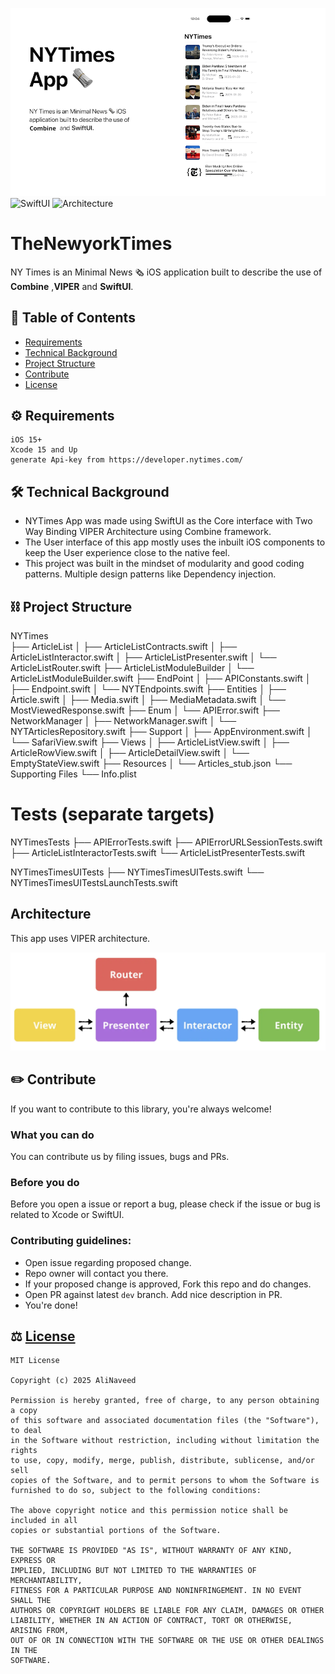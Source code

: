 ![](https://raw.githubusercontent.com/alinaveed9168/TheNewyorkTimes/master/NYTimes%20Screenshots/Banner.png)
![SwiftUI](https://img.shields.io/badge/Interface-SwfitUI-red)
![Architecture](https://img.shields.io/badge/Architecture-VIPER-green)

# TheNewyorkTimes

NY Times is an Minimal News 🗞 iOS application built to describe the use of **Combine** ,**VIPER** and **SwiftUI**.

## 📝 Table of Contents  
- [Requirements](#requirements)
- [Technical Background](#techbackground)
- [Project Structure](#projectstructure)
- [Contribute](#contribute)
- [License](#license)

<a name="requirements"/>

## ⚙️ Requirements
```
iOS 15+
Xcode 15 and Up
generate Api-key from https://developer.nytimes.com/
```
<a name="techbackground"/>

## 🛠 Technical Background
- NYTimes App was made using SwiftUI as the Core interface with Two Way Binding VIPER Architecture using Combine framework. 
- The User interface of this app mostly uses the inbuilt iOS components to keep the User experience close to the native feel.
- This project was built in the mindset of modularity and good coding patterns. Multiple design patterns like Dependency injection.

<a name="projectstructure"/>

## ⛓ Project Structure

NYTimes                          
├── ArticleList
│   ├── ArticleListContracts.swift
│   ├── ArticleListInteractor.swift
│   ├── ArticleListPresenter.swift
│   └── ArticleListRouter.swift
├── ArticleListModuleBuilder
│   └── ArticleListModuleBuilder.swift
├── EndPoint
│   ├── APIConstants.swift
│   ├── Endpoint.swift
│   └── NYTEndpoints.swift
├── Entities
│   ├── Article.swift
│   ├── Media.swift
│   ├── MediaMetadata.swift
│   └── MostViewedResponse.swift
├── Enum
│   └── APIError.swift
├── NetworkManager
│   ├── NetworkManager.swift
│   └── NYTArticlesRepository.swift
├── Support
│   ├── AppEnvironment.swift
│   └── SafariView.swift
├── Views
│   ├── ArticleListView.swift
│   ├── ArticleRowView.swift
│   ├── ArticleDetailView.swift
│   └── EmptyStateView.swift
├── Resources
│   └── Articles_stub.json
└── Supporting Files
    └── Info.plist

# Tests (separate targets)
NYTimesTests
├── APIErrorTests.swift
├── APIErrorURLSessionTests.swift
├── ArticleListInteractorTests.swift
└── ArticleListPresenterTests.swift

NYTimesTimesUITests
├── NYTimesTimesUITests.swift
└── NYTimesTimesUITestsLaunchTests.swift

## Architecture
    
This app uses VIPER architecture.

![VIPER](https://raw.githubusercontent.com/alinaveed9168/TheNewyorkTimes/master/NYTimes%20Screenshots/VIPER.png)


<a name="contribute"/>

## ✏️ Contribute

If you want to contribute to this library, you're always welcome!

### What you can do
You can contribute us by filing issues, bugs and PRs.

### Before you do
Before you open a issue or report a bug, please check if the issue or bug is related to Xcode or SwiftUI.

### Contributing guidelines:
- Open issue regarding proposed change.
- Repo owner will contact you there.
- If your proposed change is approved, Fork this repo and do changes.
- Open PR against latest `dev` branch. Add nice description in PR.
- You're done!

<a name="license"/>

## ⚖️ [License](https://github.com/alinaveed9168/TheNewyorkTimes/blob/master/LICENSE)

```
MIT License

Copyright (c) 2025 AliNaveed

Permission is hereby granted, free of charge, to any person obtaining a copy
of this software and associated documentation files (the "Software"), to deal
in the Software without restriction, including without limitation the rights
to use, copy, modify, merge, publish, distribute, sublicense, and/or sell
copies of the Software, and to permit persons to whom the Software is
furnished to do so, subject to the following conditions:

The above copyright notice and this permission notice shall be included in all
copies or substantial portions of the Software.

THE SOFTWARE IS PROVIDED "AS IS", WITHOUT WARRANTY OF ANY KIND, EXPRESS OR
IMPLIED, INCLUDING BUT NOT LIMITED TO THE WARRANTIES OF MERCHANTABILITY,
FITNESS FOR A PARTICULAR PURPOSE AND NONINFRINGEMENT. IN NO EVENT SHALL THE
AUTHORS OR COPYRIGHT HOLDERS BE LIABLE FOR ANY CLAIM, DAMAGES OR OTHER
LIABILITY, WHETHER IN AN ACTION OF CONTRACT, TORT OR OTHERWISE, ARISING FROM,
OUT OF OR IN CONNECTION WITH THE SOFTWARE OR THE USE OR OTHER DEALINGS IN THE
SOFTWARE.
```
